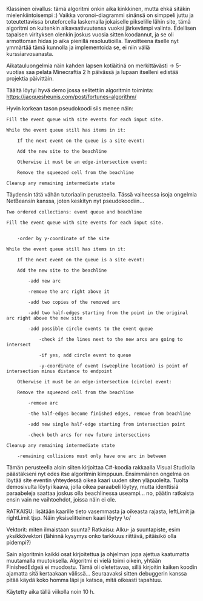 

Klassinen oivallus: tämä algoritmi onkin aika kinkkinen, mutta ehkä sitäkin mielenkiintoisempi :) Vaikka voronoi-diagrammi sinänsä on simppeli juttu ja toteutettavissa bruteforcella laskemalla jokaiselle pikselille lähin site, tämä algoritmi on kuitenkin aikavaativuutensa vuoksi järkevämpi valinta. Edellisen tapaisen virityksen olenkin joskus vuosia sitten koodannut, ja se oli armottoman hidas jo aika pienillä resoluutioilla. Tavoitteena itselle nyt ymmärtää tämä kunnolla ja implementoida se, ei niin väliä kurssiarvosanasta.

Aikatauluongelmia näin kahden lapsen kotiäitinä on merkittävästi -> 5-vuotias saa pelata Minecraftia 2 h päivässä ja lupaan itselleni edistää projektia päivittäin.

Täältä löytyi hyvä demo jossa selitettiin algoritmin toiminta: https://jacquesheunis.com/post/fortunes-algorithm/

Hyvin korkean tason pseudokoodi siis menee näin:


	Fill the event queue with site events for each input site.

	While the event queue still has items in it:

	    If the next event on the queue is a site event:

		Add the new site to the beachline

	    Otherwise it must be an edge-intersection event:

		Remove the squeezed cell from the beachline

	Cleanup any remaining intermediate state


Täydensin tätä vähän tutoriaalin perusteella. Tässä vaiheessa isoja ongelmia NetBeansin kanssa, joten keskityn nyt pseudokoodiin...


	Two ordered collections: event queue and beachline

	Fill the event queue with site events for each input site.


		-order by y-coordinate of the site	

	While the event queue still has items in it:

	    If the next event on the queue is a site event:

		Add the new site to the beachline

			-add new arc

			-remove the arc right above it

			-add two copies of the removed arc

			-add two half-edges starting from the point in the original arc right above the new site

			-add possible circle events to the event queue

				-check if the lines next to the new arcs are going to intersect

				-if yes, add circle event to queue

				-y-coordinate of event (sweepline location) is point of intersection minus distance to endpoint

	    Otherwise it must be an edge-intersection (circle) event:

		Remove the squeezed cell from the beachline

			-remove arc

			-the half-edges become finished edges, remove from beachline

			-add new single half-edge starting from intersection point

			-check both arcs for new future intersections

	Cleanup any remaining intermediate state

		-remaining collisions must only have one arc in between

Tämän perusteella aloin siiten kirjoittaa C#-koodia rakkaalla Visual Studiolla päästäkseni nyt edes itse algoritmin kimppuun. Ensimmäinen ongelma on löytää site eventin yhteydessä oikea kaari uuden siten yläpuolelta. Tuolta demosivulta löytyi kaava, jolla oikea paraabeli löytyy, mutta identtisiä paraabeleja saattaa joskus olla beachlinessa useampi... no, päätin ratkaista ensin vain ne vaihtoehdot, joissa näin ei ole.

RATKAISU: lisätään kaarille tieto vasemmasta ja oikeasta rajasta, leftLimit ja rightLimit tjsp. Näin yksiselitteinen kaari löytyy \o/

Vektorit: miten ilmaistaan suunta? Ratkaisu: Alku- ja suuntapiste, esim yksikkövektori (lähinnä kysymys onko tarkkuus riittävä, pitäisikö olla pidempi?)

Sain algoritmin kaikki osat kirjoitettua ja ohjelman jopa ajettua kaatumatta muutamalla muutoksella. Algoritmi ei vielä toimi oikein, yhtään FinishedEdgeä ei muodostu. Tämä oli oletettavaa, sillä kirjoitin kaiken koodin ajamatta sitä kertaakaan välissä... Seuraavaksi sitten debuggerin kanssa pitää käydä koko homma läpi ja katsoa, mitä oikeasti tapahtuu.

Käytetty aika tällä viikolla noin 10 h.
